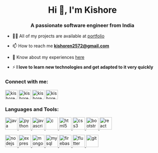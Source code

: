 <h1 align="center">Hi 👋, I'm Kishore</h1>
<h3 align="center">A passionate software engineer from India</h3>

- 👨‍💻 All of my projects are available at [portfolio](https://kishore-portfolio.onrender.com/)

- 📫 How to reach me **kishoren2572@gmail.com**

- 📄 Know about my experiences [here](https://drive.google.com/file/d/1wcJskTnxk25r0L9hleiOWekDdPREoyDT/view)

- ⚡ **I love to learn new technologies and get adapted to it very quickly**

<h3 align="left">Connect with me:</h3>
<p align="left">
<a href="https://linkedin.com/in/kishoren2572" target="blank"><img align="center" src="https://www.vectorlogo.zone/logos/linkedin/linkedin-icon.svg" alt="kishoren2572" height="30" width="40" /></a>   <a href="https://instagram.com/kishore_n__?igshid=YmMyMTA2M2Y=" target="blank"><img align="center" src="https://www.vectorlogo.zone/logos/instagram/instagram-icon.svg" alt="kishore_.n._" height="30" width="40" /></a>    <a href="https://www.hackerrank.com/kishoren2572" target="blank"><img align="center" src="https://cdn.worldvectorlogo.com/logos/hackerrank.svg" alt="kishoren2572" height="30" width="40" /></a>    <a href="https://www.leetcode.com/kishoren2572" target="blank"><img align="center" src="https://upload.wikimedia.org/wikipedia/commons/thumb/a/ab/LeetCode_logo_white_no_text.svg/141px-LeetCode_logo_white_no_text.svg.png?20200120234911" alt="kishoren2572" height="30" width="40" /></a>
</p>

<h3 align="left">Languages and Tools:</h3>
<p align="left">
  <a href="https://www.java.com" target="_blank" rel="noreferrer"> <img src="https://www.vectorlogo.zone/logos/java/java-icon.svg" alt="java" width="40" height="40"/> </a>   <a href="https://www.python.org" target="_blank" rel="noreferrer"> <img src="https://www.vectorlogo.zone/logos/python/python-icon.svg" alt="python" width="40" height="40"/> </a>   <a href="https://developer.mozilla.org/en-US/docs/Web/JavaScript" target="_blank" rel="noreferrer"> <img src="https://www.vectorlogo.zone/logos/javascript/javascript-icon.svg" alt="javascript" width="40" height="40"/> </a>    <a href="https://www.cprogramming.com/" target="_blank" rel="noreferrer"> <img src="https://img.icons8.com/color/48/null/c-programming.png" alt="c" width="40" height="40"/> </a>   <a href="https://www.w3.org/html/" target="_blank" rel="noreferrer"> <img src="https://www.vectorlogo.zone/logos/w3_html5/w3_html5-icon.svg" alt="html5" width="40" height="40"/> </a>    <a href="https://www.w3schools.com/css/" target="_blank" rel="noreferrer"> <img src="https://www.vectorlogo.zone/logos/w3_css/w3_css-icon.svg" alt="css3" width="40" height="40"/> </a>   <a href="https://getbootstrap.com" target="_blank" rel="noreferrer"> <img src="https://www.vectorlogo.zone/logos/getbootstrap/getbootstrap-icon.svg" alt="bootstrap" width="40" height="40"/> </a>    <a href="https://reactjs.org/" target="_blank" rel="noreferrer"> <img src="https://www.vectorlogo.zone/logos/reactjs/reactjs-icon.svg" alt="react" width="40" height="40"/> </a> </p>   <a href="https://nodejs.org" target="_blank" rel="noreferrer"> <img src="https://www.vectorlogo.zone/logos/nodejs/nodejs-icon.svg" alt="nodejs" width="40" height="40"/> </a>   <a href="https://expressjs.com" target="_blank" rel="noreferrer"> <img src="https://www.vectorlogo.zone/logos/expressjs/expressjs-icon.svg" alt="express" width="40" height="40"/> </a>   <a href="https://www.mongodb.com/" target="_blank" rel="noreferrer"> <img src="https://www.vectorlogo.zone/logos/mongodb/mongodb-icon.svg" alt="mongodb" width="40" height="40"/> </a>    <a href="https://www.mysql.com/" target="_blank" rel="noreferrer"> <img src="https://www.vectorlogo.zone/logos/mysql/mysql-icon.svg" alt="mysql" width="40" height="40"/> </a>    <a href="https://firebase.google.com/" target="_blank" rel="noreferrer"> <img src="https://www.vectorlogo.zone/logos/firebase/firebase-icon.svg" alt="firebase" width="40" height="40"/> </a>   <a href="https://flutter.dev" target="_blank" rel="noreferrer"> <img src="https://www.vectorlogo.zone/logos/flutterio/flutterio-icon.svg" alt="flutter" width="40" height="40"/> </a>   <a href="https://git-scm.com/" target="_blank" rel="noreferrer"> <img src="https://www.vectorlogo.zone/logos/git-scm/git-scm-icon.svg" alt="git" width="40" height="40"/> </a>
